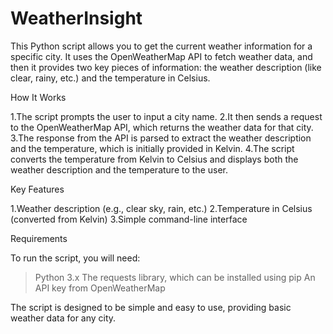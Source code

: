 # WeatherInsight
This Python script allows you to get the current weather information for a specific city. It uses the OpenWeatherMap API to fetch weather data, and then it provides two key pieces of information: the weather description (like clear, rainy, etc.) and the temperature in Celsius.

How It Works

1.The script prompts the user to input a city name.
2.It then sends a request to the OpenWeatherMap API, which returns the weather data for that city.
3.The response from the API is parsed to extract the weather description and the temperature, which is initially provided in Kelvin.
4.The script converts the temperature from Kelvin to Celsius and displays both the weather description and the temperature to the user.

Key Features

1.Weather description (e.g., clear sky, rain, etc.)
2.Temperature in Celsius (converted from Kelvin)
3.Simple command-line interface

Requirements

To run the script, you will need:

> Python 3.x
> The requests library, which can be installed using pip
> An API key from OpenWeatherMap

The script is designed to be simple and easy to use, providing basic weather data for any city.
